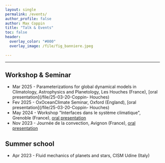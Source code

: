 ```yaml
---
layout: single 
permalink: /events/
author_profile: false
author: Max Coppin
title: "Talk & Events"
toc: false
header:
  overlay_color: "#000"
  overlay_image: /file/fig_banniere.jpeg
  
---
```

---
## Workshop & Seminar 
- Mar 2025 - Parameterizations for global dynamical models in Climatology, Astrophysics and Planetology, Les Houches (France), [oral presentation](/file/25-03-20-Coppin- Houches)
- Fev 2025 - OxOceanClimate Seminar, Oxford (England), [oral presentation](/file/25-03-20-Coppin- Houches)
- May 2024 - Workshop "Interfaces dans le système climatique", Grenoble (France), [oral presentation](/file/GDR_climat_2024.pdf)
- Nov 2023 - Journée de la convection, Avignon (France), [oral presentation](/file/Journee_convection_Observation_convection_Plateform_Coriolis.pdf)


## Summer school

- Apr 2023 - Fluid mechanics of planets and stars, CISM Udine (Italy) 
